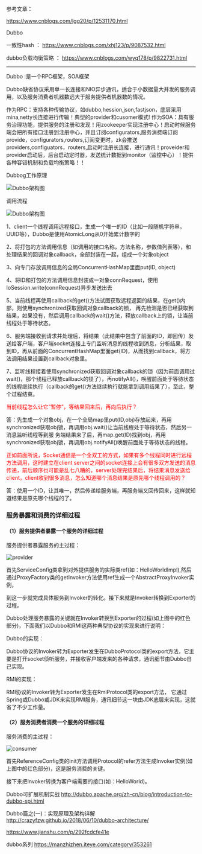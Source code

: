 
参考文章：

https://www.cnblogs.com/lgg20/p/12531170.html


Dubbo


一致性hash  ： https://www.cnblogs.com/xhj123/p/9087532.html

dubbo负载均衡策略 ： https://www.cnblogs.com/wyq178/p/9822731.html

------------------------------------


Dubbo :是一个RPC框架，SOA框架

Dubbo缺省协议采用单一长连接和NIO异步通讯，适合于小数据量大并发的服务调用，以及服务消费者机器数远大于服务提供者机器数的情况。

作为RPC：支持各种传输协议，如dubbo,hession,json,fastjson，底层采用mina,netty长连接进行传输！典型的provider和cusomer模式!
作为SOA：具有服务治理功能，提供服务的注册和发现！用zookeeper实现注册中心！启动时候服务端会把所有接口注册到注册中心，并且订阅configurators,服务消费端订阅provide，configurators,routers,订阅变更时，zk会推送providers,configuators，routers,启动时注册长连接，进行通讯！proveider和provider启动后，后台启动定时器，发送统计数据到monitor（监控中心）！提供各种容错机制和负载均衡策略！！

Dubbog工作原理

![Dubbo架构图](/images/dubbo.png)



调用流程

![Dubbo架构图](/images/dubbosample.png)

 1、client一个线程调用远程接口，生成一个唯一的ID（比如一段随机字符串，UUID等），Dubbo是使用AtomicLong从0开始累计数字的
 
 2、将打包的方法调用信息（如调用的接口名称，方法名称，参数值列表等），和处理结果的回调对象callback，全部封装在一起，组成一个对象object
 
 3、向专门存放调用信息的全局ConcurrentHashMap里面put(ID, object)
 
 4、将ID和打包的方法调用信息封装成一对象connRequest，使用IoSession.write(connRequest)异步发送出去

 5、当前线程再使用callback的get()方法试图获取远程返回的结果，在get()内部，则使用synchronized获取回调对象callback的锁， 再先检测是否已经获取到结果，如果没有，然后调用callback的wait()方法，释放callback上的锁，让当前线程处于等待状态。

 6、服务端接收到请求并处理后，将结果（此结果中包含了前面的ID，即回传）发送给客户端，客户端socket连接上专门监听消息的线程收到消息，分析结果，取到ID，再从前面的ConcurrentHashMap里面get(ID)，从而找到callback，将方法调用结果设置到callback对象里。

 7、监听线程接着使用synchronized获取回调对象callback的锁（因为前面调用过wait()，那个线程已释放callback的锁了），再notifyAll()，唤醒前面处于等待状态的线程继续执行（callback的get()方法继续执行就能拿到调用结果了），至此，整个过程结束。


<font color='red'> 当前线程怎么让它“暂停”，等结果回来后，再向后执行？</font>

答：先生成一个对象obj，在一个全局map里put(ID,obj)存放起来，再用synchronized获取obj锁，再调用obj.wait()让当前线程处于等待状态，然后另一消息监听线程等到服 务端结果来了后，再map.get(ID)找到obj，再用synchronized获取obj锁，再调用obj.notifyAll()唤醒前面处于等待状态的线程。

<font color='red'> 正如前面所说，Socket通信是一个全双工的方式，如果有多个线程同时进行远程方法调用，这时建立在client server之间的socket连接上会有很多双方发送的消息传递，前后顺序也可能是乱七八糟的，server处理完结果后，将结果消息发送给client，client收到很多消息，怎么知道哪个消息结果是原先哪个线程调用的？</font>

答：使用一个ID，让其唯一，然后传递给服务端，再服务端又回传回来，这样就知道结果是原先哪个线程的了。



### 服务暴露和消费的详细过程 

#### （1）服务提供者暴露一个服务的详细过程

服务提供者暴露服务的主过程：

![provider](/images/provider.png)

首先ServiceConfig类拿到对外提供服务的实际类ref(如：HelloWorldImpl),然后通过ProxyFactory类的getInvoker方法使用ref生成一个AbstractProxyInvoker实例，

到这一步就完成具体服务到Invoker的转化。接下来就是Invoker转换到Exporter的过程。

Dubbo处理服务暴露的关键就在Invoker转换到Exporter的过程(如上图中的红色部分)，下面我们以Dubbo和RMI这两种典型协议的实现来进行说明：

Dubbo的实现：

Dubbo协议的Invoker转为Exporter发生在DubboProtocol类的export方法，它主要是打开socket侦听服务，并接收客户端发来的各种请求，通讯细节由Dubbo自己实现。

RMI的实现：

RMI协议的Invoker转为Exporter发生在RmiProtocol类的export方法，
它通过Spring或Dubbo或JDK来实现RMI服务，通讯细节这一块由JDK底层来实现，这就省了不少工作量。



#### （2）服务消费者消费一个服务的详细过程

服务消费的主过程：

![consumer](/images/consumer.png)

首先ReferenceConfig类的init方法调用Protocol的refer方法生成Invoker实例(如上图中的红色部分)，这是服务消费的关键。

接下来把Invoker转换为客户端需要的接口(如：HelloWorld)。


Dubbo可扩展机制实战
http://dubbo.apache.org/zh-cn/blog/introduction-to-dubbo-spi.html


Dubbo篇之(一)：实现原理及架构详解
http://crazyfzw.github.io/2018/06/10/dubbo-architecture/


https://www.jianshu.com/p/292fcdcfe41e


dubbo系列
https://manzhizhen.iteye.com/category/353261








